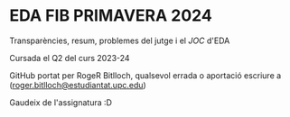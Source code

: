 # EDA FIB PRIMAVERA 2024

Transparències, resum, problemes del jutge i el *JOC* d'EDA

Cursada el Q2 del curs 2023-24

GitHub portat per RogeR Bitlloch, qualsevol errada o aportació escriure a (roger.bitlloch@estudiantat.upc.edu)

Gaudeix de l'assignatura :D
